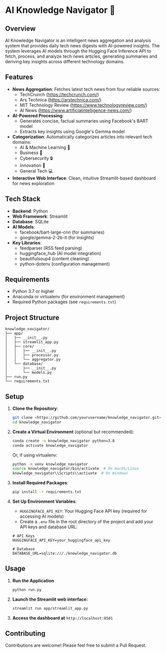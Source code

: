 # AI Knowledge Navigator 🧭

## Overview

AI Knowledge Navigator is an intelligent news aggregation and analysis system that provides daily tech news digests with AI-powered insights. The system leverages AI models through the Hugging Face Inference API to fetch, process, and analyze tech news articles, generating summaries and deriving key insights across different technology domains.

## Features

- **News Aggregation**: Fetches latest tech news from four reliable sources:
    - TechCrunch (https://techcrunch.com/)
    - Ars Technica (https://arstechnica.com/)
    - MIT Technology Review (https://www.technologyreview.com/)
    - AI News (https://www.artificialintelligence-news.com/)
- **AI-Powered Processing**:
    - Generates concise, factual summaries using Facebook's BART model
    - Extracts key insights using Google's Gemma model
- **Categorization**: Automatically categorizes articles into relevant tech domains:
    - AI & Machine Learning 🤖
    - Business 💼
    - Cybersecurity 🔒
    - Innovation 🔬
    - General Tech 💻
- **Interactive Web Interface**: Clean, intuitive Streamlit-based dashboard for news exploration

## Tech Stack

- **Backend**: Python
- **Web Framework**: Streamlit
- **Database**: SQLite
- **AI Models**:
    - facebook/bart-large-cnn (for summaries)
    - google/gemma-2-2b-it (for insights)
- **Key Libraries**:
    - feedparser (RSS feed parsing)
    - huggingface_hub (AI model integration)
    - beautifulsoup4 (content cleaning)
    - python-dotenv (configuration management)

## Requirements

- Python 3.7 or higher
- Anaconda or virtualenv (for environment management)
- Required Python packages (see `requirements.txt`)

## Project Structure

```
knowledge_navigator/
├── app/
│   ├── __init__.py
│   ├── streamlit_app.py
│   ├── core/
│   │   ├── __init__.py
│   │   ├── processor.py
│   │   └── aggregator.py
│   └── database/
│       ├── __init__.py
│       └── models.py
├── run.py
└── requirements.txt

```

## Setup

1. **Clone the Repository**:
    
    ```bash
    git clone <https://github.com/yourusername/knowledge_navigator.git>
    cd knowledge_navigator
    
    ```
    
2. **Create a Virtual Environment** (optional but recommended):
    
    ```bash
    conda create -n knowledge_navigator python=3.8
    conda activate knowledge_navigator
    
    ```
    
    Or, if using virtualenv:
    
    ```bash
    python -m venv knowledge_navigator
    source knowledge_navigator/bin/activate  # On macOS/Linux
    knowledge_navigator\\Scripts\\activate  # On Windows
    
    ```
    
3. **Install Required Packages**:
    
    ```bash
    pip install -r requirements.txt
    
    ```
    
4. **Set Up Environment Variables**:
    - `HUGGINGFACE_API_KEY`: Your Hugging Face API key (required for accessing AI models)
    - Create a `.env` file in the root directory of the project and add your API keys and database URL:
    
    ```
    # API Keys
    HUGGINGFACE_API_KEY=your_huggingface_api_key
    
    # Database
    DATABASE_URL=sqlite:///./knowledge_navigator.db
    ```
    

## Usage

1. **Run the Application**
    
    ```bash
    python run.py
    
    ```
    
2. **Launch the Streamlit web interface:**
    
    ```bash
    streamlit run app/streamlit_app.py
    
    ```
    
3. **Access the dashboard at** `http://localhost:8501`

## Contributing

Contributions are welcome! Please feel free to submit a Pull Request.